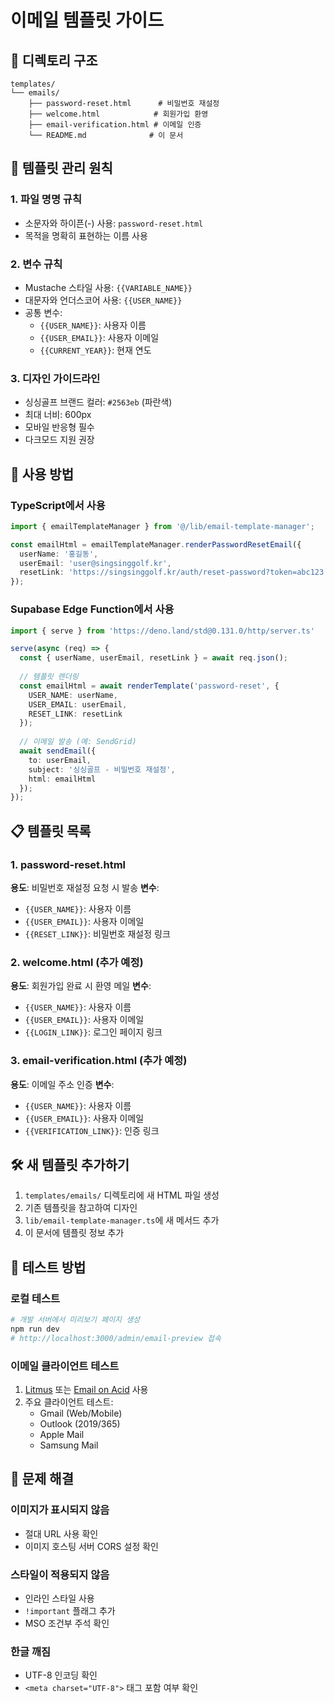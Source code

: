 # 이메일 템플릿 가이드

## 📁 디렉토리 구조

```
templates/
└── emails/
    ├── password-reset.html      # 비밀번호 재설정
    ├── welcome.html            # 회원가입 환영
    ├── email-verification.html # 이메일 인증
    └── README.md              # 이 문서
```

## 🎨 템플릿 관리 원칙

### 1. 파일 명명 규칙
- 소문자와 하이픈(-) 사용: `password-reset.html`
- 목적을 명확히 표현하는 이름 사용

### 2. 변수 규칙
- Mustache 스타일 사용: `{{VARIABLE_NAME}}`
- 대문자와 언더스코어 사용: `{{USER_NAME}}`
- 공통 변수:
  - `{{USER_NAME}}`: 사용자 이름
  - `{{USER_EMAIL}}`: 사용자 이메일
  - `{{CURRENT_YEAR}}`: 현재 연도

### 3. 디자인 가이드라인
- 싱싱골프 브랜드 컬러: `#2563eb` (파란색)
- 최대 너비: 600px
- 모바일 반응형 필수
- 다크모드 지원 권장

## 🚀 사용 방법

### TypeScript에서 사용
```typescript
import { emailTemplateManager } from '@/lib/email-template-manager';

const emailHtml = emailTemplateManager.renderPasswordResetEmail({
  userName: '홍길동',
  userEmail: 'user@singsinggolf.kr',
  resetLink: 'https://singsinggolf.kr/auth/reset-password?token=abc123'
});
```

### Supabase Edge Function에서 사용
```typescript
import { serve } from 'https://deno.land/std@0.131.0/http/server.ts'

serve(async (req) => {
  const { userName, userEmail, resetLink } = await req.json();
  
  // 템플릿 렌더링
  const emailHtml = await renderTemplate('password-reset', {
    USER_NAME: userName,
    USER_EMAIL: userEmail,
    RESET_LINK: resetLink
  });
  
  // 이메일 발송 (예: SendGrid)
  await sendEmail({
    to: userEmail,
    subject: '싱싱골프 - 비밀번호 재설정',
    html: emailHtml
  });
});
```

## 📋 템플릿 목록

### 1. password-reset.html
**용도**: 비밀번호 재설정 요청 시 발송
**변수**:
- `{{USER_NAME}}`: 사용자 이름
- `{{USER_EMAIL}}`: 사용자 이메일
- `{{RESET_LINK}}`: 비밀번호 재설정 링크

### 2. welcome.html (추가 예정)
**용도**: 회원가입 완료 시 환영 메일
**변수**:
- `{{USER_NAME}}`: 사용자 이름
- `{{USER_EMAIL}}`: 사용자 이메일
- `{{LOGIN_LINK}}`: 로그인 페이지 링크

### 3. email-verification.html (추가 예정)
**용도**: 이메일 주소 인증
**변수**:
- `{{USER_NAME}}`: 사용자 이름
- `{{USER_EMAIL}}`: 사용자 이메일
- `{{VERIFICATION_LINK}}`: 인증 링크

## 🛠️ 새 템플릿 추가하기

1. `templates/emails/` 디렉토리에 새 HTML 파일 생성
2. 기존 템플릿을 참고하여 디자인
3. `lib/email-template-manager.ts`에 새 메서드 추가
4. 이 문서에 템플릿 정보 추가

## 🧪 테스트 방법

### 로컬 테스트
```bash
# 개발 서버에서 미리보기 페이지 생성
npm run dev
# http://localhost:3000/admin/email-preview 접속
```

### 이메일 클라이언트 테스트
1. [Litmus](https://litmus.com/) 또는 [Email on Acid](https://www.emailonacid.com/) 사용
2. 주요 클라이언트 테스트:
   - Gmail (Web/Mobile)
   - Outlook (2019/365)
   - Apple Mail
   - Samsung Mail

## 🔧 문제 해결

### 이미지가 표시되지 않음
- 절대 URL 사용 확인
- 이미지 호스팅 서버 CORS 설정 확인

### 스타일이 적용되지 않음
- 인라인 스타일 사용
- `!important` 플래그 추가
- MSO 조건부 주석 확인

### 한글 깨짐
- UTF-8 인코딩 확인
- `<meta charset="UTF-8">` 태그 포함 여부 확인
